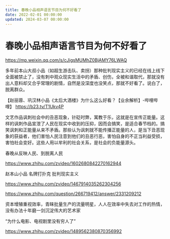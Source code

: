 ```yaml
---
title: 春晚小品相声语言节目为何不好看了
date: 2022-02-01 00:00:00
updated: 2024-03-07 00:00:00
---
```


# 春晚小品相声语言节目为何不好看了

https://mp.weixin.qq.com/s/cJigsMUMhZ0BjAMY76LWAQ

多年前本山大叔小品（如超生游击队、卖拐）那种批判现实主义的已经在线上线下全面被禁止了，没有刺中观众现实生活中的矛盾、创伤，全被和谐取代，那就没有出人意料却又合乎常理的剧情，自然是没深度也没笑点，那就不好看了。说白了，脱离群众。

【赵丽蓉、巩汉林小品《太后大酒楼》为什么这么好看？【业余解析】-哔哩哔哩】 https://b23.tv/T1Ukv4P

文艺作品讽刺社会中的丑恶现象，针砭时弊，寓教于乐，这就是在宣传正能量。这样的讽刺作品宣泄了人民在现实中收到的压抑，因而会搞笑，是适合春节档的。搞笑讽刺和正能量从来不矛盾。那些认为讽刺就不能传播正能量的人，是当下丑恶现象的获益者，他们害怕人民注意到他们的丑恶行恶，害怕自身的不正当利益受损，害怕社会变好。这些人用以牟利的社会关系，是社会的负能量源头。

春晚从反映人民、到脱离人民

https://www.zhihu.com/zvideo/1602680842270162944

赵本山小品 名牌打扑克 批判现实主义

https://www.zhihu.com/zvideo/1467914035262304256

https://www.zhihu.com/question/266719412/answer/2331209212

资本增殖重视效率，青睐批量生产的流量明星，人人在效率中失去对工作的热情，没有办法十年磨一剑沉淀伟大的艺术家

“为什么电影、电视剧里没有穷人了”

https://www.zhihu.com/zvideo/1489562380870356992

